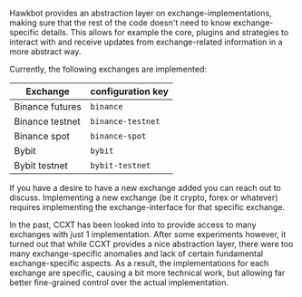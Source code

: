 Hawkbot provides an abstraction layer on exchange-implementations, making sure that the rest of the code doesn't need to know exchange-specific details.
This allows for example the core, plugins and strategies to interact with and receive updates from exchange-related information in a more abstract way.

Currently, the following exchanges are implemented:

| Exchange        | configuration key | 
|-----------------|-------------------|
| Binance futures | `binance`         |
| Binance testnet | `binance-testnet` |              
| Binance spot    | `binance-spot`    |
| Bybit           | `bybit`           |                 
| Bybit testnet   | `bybit-testnet`   |

If you have a desire to have a new exchange added you can reach out to discuss. Implementing a new exchange (be it crypto, forex or whatever) requires implementing
the exchange-interface for that specific exchange.

In the past, CCXT has been looked into to provide access to many exchanges with just 1 implementation. After some experiments however, it turned out that
while CCXT provides a nice abstraction layer, there were too many exchange-specific anomalies and lack of certain fundamental exchange-specific aspects.
As a result, the implementations for each exchange are specific, causing a bit more technical work, but allowing far better fine-grained control over the 
actual implementation.